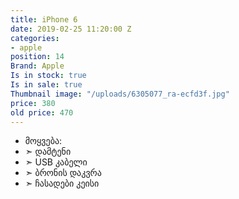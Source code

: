 ```yaml
---
title: iPhone 6
date: 2019-02-25 11:20:00 Z
categories:
- apple
position: 14
Brand: Apple
Is in stock: true
Is in sale: true
Thumbnail image: "/uploads/6305077_ra-ecfd3f.jpg"
price: 380
old price: 470
---
```


* მოყვება: 
* ➣ დამტენი
* ➣ USB კაბელი
* ➣ ბრონის დაკვრა
* ➣ ჩასადები კეისი
